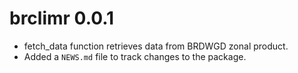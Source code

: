 # brclimr 0.0.1

* fetch_data function retrieves data from BRDWGD zonal product.
* Added a `NEWS.md` file to track changes to the package.
